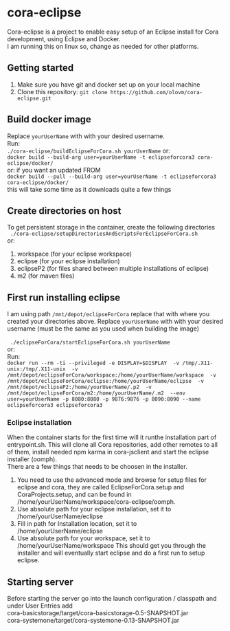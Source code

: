 # cora-eclipse
Cora-eclipse is a project to enable easy setup of an Eclipse install for Cora development, using Eclipse and Docker.</br>
I am running this on linux so, change as needed for other platforms.

## Getting started
1. Make sure you have git and docker set up on your local machine
2. Clone this repository: `git clone https://github.com/olovm/cora-eclipse.git`

## Build docker image
Replace `yourUserName` with with your desired username.</br>
Run:</br>
`./cora-eclipse/buildEclipseForCora.sh yourUserName`
or:</br>
 `docker build --build-arg user=yourUserName -t eclipseforcora3 cora-eclipse/docker/`</br>
or: if you want an updated FROM</br>
 `docker build --pull --build-arg user=yourUserName -t eclipseforcora3 cora-eclipse/docker/`</br>
this will take some time as it downloads quite a few things



## Create directories on host 
To get persistent storage in the container, create the following directories</br>
` ./cora-eclipse/setupDirectoriesAndScriptsForEclipseForCora.sh`</br>
or:</br>
1. workspace (for your eclipse workspace)
2. eclipse (for your eclipse installation)
3. eclipseP2 (for files shared between multiple installations of eclipse)
4. m2 (for maven files)


## First run installing eclipse
I am using path `/mnt/depot/eclipseForCora` replace that with where you created your directories above.
Replace `yourUserName` with with your desired username (must be the same as you used when building the image)</br>
</br>
` ./eclipseForCora/startEclipseForCora.sh yourUserName`</br>
or:</br>
Run:</br>
`docker run --rm -ti --privileged -e DISPLAY=$DISPLAY 
-v /tmp/.X11-unix:/tmp/.X11-unix 
-v /mnt/depot/eclipseForCora/workspace:/home/yourUserName/workspace 
-v /mnt/depot/eclipseForCora/eclipse:/home/yourUserName/eclipse 
-v /mnt/depot/eclipseP2:/home/yourUserName/.p2 
-v /mnt/depot/eclipseForCora/m2:/home/yourUserName/.m2 
--env user=yourUserName -p 8080:8080 -p 9876:9876 -p 8090:8090 --name eclipseforcora3 eclipseforcora3`

### Eclipse installation
When the container starts for the first time will it runthe installation part of entrypoint.sh. This will
clone all Cora repositories, add other remotes to all of them, install needed npm karma in cora-jsclient and
start the eclipse installer (oomph). </br>
There are a few things that needs to be choosen in the installer. 

1. You need to use the advanced mode and
browse for setup files for eclipse and cora, they are called EclipseForCora.setup and CoraProjects.setup, and
can be found in /home/yourUserName/workspace/cora-eclipse/oomph. 
2. Use absolute path for your eclipse installation, set it to /home/yourUserName/eclipse
3. Fill in path for Installation location, set it to /home/yourUserName/eclipse
4. Use absolute path for your workspace, set it to /home/yourUserName/workspace
This should get you through the installer and will eventually start eclipse and do a first run to setup eclipse. 

## Starting server
Before starting the server go into the launch configuration / classpath and under User Entries add<br>
cora-basicstorage/target/cora-basicstorage-0.5-SNAPSHOT.jar<br>
cora-systemone/target/cora-systemone-0.13-SNAPSHOT.jar<br>
